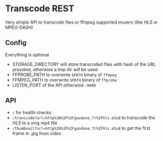 # Transcode REST

Very simple API to transcode files or ffmpeg supported muxers (like HLS or MPEG-DASH)

## Config

Everything is optional

- STORAGE_DIRECTORY will store transcoded files with hash of the URL provided, otherwise a tmp dir will be used
- FFPROBE_PATH to overwrite `$PATH` binary of `ffmpeg`
- FFMPEG_PATH to overwrite `$PATH` binary of `ffprobe`
- LISTEN_PORT of the API otherwise `:8080`

## API

- `/` for health checks
- `/transcode?url=http%3A%2F%2Fgoodone.fr%2Fhls.m3u8` to transcode the HLS to a sing mp4 file
- `/thumbnail?url=http%3A%2F%2Fgoodone.fr%2Fhls.m3u8` to get the first frame in .jpg from video
